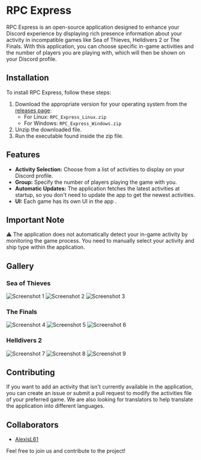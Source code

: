 # RPC Express

RPC Express is an open-source application designed to enhance your Discord experience by displaying rich presence information about your activity in incompatible games like Sea of Thieves, Helldivers 2 or The Finals. With this application, you can choose specific in-game activities and the number of players you are playing with, which will then be shown on your Discord profile.

## Installation

To install RPC Express, follow these steps:

1. Download the appropriate version for your operating system from the [releases page](https://github.com/AlexisL61/RPC_Express/releases):
   - For Linux: `RPC_Express_Linux.zip`
   - For Windows: `RPC_Express_Windows.zip`
2. Unzip the downloaded file.
3. Run the executable found inside the zip file.

## Features

- **Activity Selection:** Choose from a list of activities to display on your Discord profile.
- **Group:** Specify the number of players playing the game with you.
- **Automatic Updates:** The application fetches the latest activities at startup, so you don't need to update the app to get the newest activities.
- **UI:** Each game has its own UI in the app .

## Important Note

⚠️ The application does not automatically detect your in-game activity by monitoring the game process. You need to manually select your activity and ship type within the application.

## Gallery

### Sea of Thieves

![Screenshot 1](https://github.com/user-attachments/assets/96d5364b-c96c-4064-b8dd-ce704e0409a7)
![Screenshot 2](https://github.com/user-attachments/assets/d8383145-027d-4539-a1b7-db83d1ebf5a1)
![Screenshot 3](https://github.com/user-attachments/assets/5350d4dd-0408-4ae6-8691-a0eb0cb46d7d)

### The Finals

![Screenshot 4](https://github.com/user-attachments/assets/24a9136f-72fa-47c7-9ff4-3fe37a3c5d48)
![Screenshot 5](https://github.com/user-attachments/assets/8175c142-d96b-42f3-b5f6-3f99215132dc)
![Screenshot 6](https://github.com/user-attachments/assets/481f6a43-f38e-4f4e-b94a-898ff672e5fa)

### Helldivers 2

![Screenshot 7](https://github.com/user-attachments/assets/975ad423-deee-4b04-9e3b-16aacfa67f2f)
![Screenshot 8](https://github.com/user-attachments/assets/d8b35745-2c98-47f2-aec1-f2bf953fc1ca)
![Screenshot 9](https://github.com/user-attachments/assets/80fba808-7ee6-4179-a9ae-b07cf2e875c6)

## Contributing

If you want to add an activity that isn't currently available in the application, you can create an issue or submit a pull request to modify the activities file of your preferred game. We are also looking for translators to help translate the application into different languages.

## Collaborators

- [AlexisL61](https://github.com/AlexisL61)

Feel free to join us and contribute to the project!

